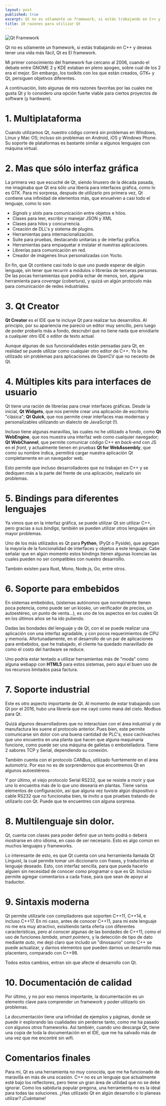 ```yaml
---
layout: post
published: true
excerpt: Qt no es sólamente un framework, si estás trabajando en C++ y deseas tener una vida más fácil, Qt es El framework.
title: 10 razones para utilizar Qt
---
```

![Qt Framework]({{site.baseurl}}/images/qt.png)

Qt no es sólamente un framework, si estás trabajando en C++ y deseas tener una vida más fácil, Qt es El framework.

Mi primer conocimiento del framework fue cercano al 2006, cuando el debate entre GNOME 2 y KDE estaban en pleno apogeo, sobre cual de los 2 era el mejor. Sin embargo, los toolkits con los que están creados, GTK+ y Qt, persiguen objetivos diferentes.

A continuación, listo algunas de mis razones favoritas por las cuales me gusta Qt y lo considero una opción fuerte viable para ciertos proyectos de software (y hardware).

# 1. Multiplataforma

Cuando utilizamos Qt, nuestro código correrá sin problemas en Windows, Linux y Mac OS; incluso sin problemas en Android, iOS y Windows Phone. Su soporte de plataformas es bastante similar a algunos lenguajes con máquina virtual.

# 2. Mas que sólo interfaz gráfica

La primera vez que escuché de Qt, siendo linuxero de la década pasada, me imaginaba que Qt era sólo una libería para interfaces gráfica, como lo es GTK. Para mi sorpresa, después de utilizarlo pro primera vez, Qt contiene una infinidad de elementos más, que envuelven a casi todo el lenguaje, como lo son:

- _Signals_ y _slots_ para comunicación entre objetos e hilos.
- Clases para leer, escribir y manejar JSON y XML
- Clases para hilos y concurrencia.
- Creación de DLL's y sistema de plugins.
- Herramientas para internacionalización.
- Suite para pruebas, destacando unitarias y de interfaz gráfica.
- Herramientas para empaquetar e instalar el nuestras aplicaciones.
- Librerías para comunicación en red.
- Creador de imágenes linux personalizadas con Yocto.

En fin, que Qt contiene casi todo lo que uno puede esperar de algún lenguaje, sin tener que recurrir a módulos o librerías de terceras personas. De las pocas herramientas que podría echar de menos, son, alguna herramienta para _coverage_ (cobertura), y quizá un algún protocolo más para comunicación de redes industriales.

# 3. Qt Creator

**Qt Creator** es el IDE que te incluye Qt para realizar tus desarrollos. Al principio, por su apariencia me pareció un editor muy sencillo, pero luego de poder probarlo más a fondo, descrubrí que no tiene nada que envidiarle a cualquier otro IDE o editor de texto actual.

Aunque algunas de sus funcionalidades están pensadas para Qt, en realidad se puede utilizar como cualquier otro editor de C++. Yo lo he utilizado sin problemas para aplicaciones de OpenCV que no necesito de Qt.

# 4. Múltiples kits para interfaces de usuario

Qt tiene una ración de librerías para crear interfaces gráficas. Desde la inicial, **Qt Widgets**, que nos permite crear una aplicación de escritorio "clásica"; **Qt Quick**, que nos permite crear interfaces mas modernas y personalizables utilizando un dialecto de JavaScript (!).

Incluso tiene algunas maravillas, las cuales no he utilizado a fondo, como **Qt WebEngine**, que nos muestra una interfaz web como cualquier navegador; **Qt WebChannel**, que permite comunicar código C++ en _back-end_ con JS en el _front_, y actualmente tienen en pruebas **Qt for WebAssembly**, que como su nombre indica, permitirá cargar nuestra aplicación Qt completamente en un navegador web. 

Esto permite que incluso desarrolladores que no trabajan en C++ y se dediquen más a la parte del frente de una aplicación, realizarlo sin problemas.

# 5. Bindings para diferentes lenguajes

Ya vimos que en la interfaz gráfica, se puede utilizar Qt sin utilizar C++, pero gracias a sus _bindigs_, también se pueden utilizar otros lenguajes sin mayor problemas.

Uno de los más utilizados es Qt para **Python**, (PyQt o Pyside), que agregan la mayoría de la funcionalidad de interfaces y objetos a este lenguaje. Cabe señalar que en algún momento estos bindings tienen algunas licencias las cuales pueden no ser compatibles con nuestro desarrolllo.

También existen para Rust, Mono, Node.js, Go, entre otros.

# 6. Soporte para embebidos

En sistemas embebidos, (sistemas autónomos que normalmente tienen poca potencia, como puede ser un kiosko, un verificador de precios, un autoestéreo, un punto de venta...), es uno de los aspectos en los cuales Qt en los últimos años se ha ido puliendo.

Dadas las bondades del lenguaje y de Qt, con el se puede realizar una aplicación con una interfaz agradable, y con pocos requerimientos de CPU y memoria. Afortunadamente, en el desarrollo de un par de aplicaciones para embebidos, que he trabajado,  el cliente ha quedado maravillado de como el costo del hardware se reduce.

Uno podría estar tentado a utilizar herramientas más de "moda" como alguna webapp con **HTML5** para estos sistemas, pero aquí el buen uso de los recursos limitados pasa factura.

# 7. Soporte industrial

Este es otro aspecto importante de Qt. Al momento de estar trabajando con Qt por el 2016, hubo una librería que me cayó como maná del cielo. Modbus para Qt.

Quizá algunos desarrolladores que no interactúan con el área industrial y de manufactura les suene el protocolo anterior. Pues bien, este permite comunicarse sin dolor con una buena cantidad de PLC's, esos cachivaches que uno encuentra en una planta que hacen que alguna maquinaria funcione, como puede ser una máquina de galletas o embotelladora. Tiene 2 sabores TCP y Serial, dependiendo su conexión.

También cuenta con el protocolo CANBus, utilizado fuertemente en el área automotriz. Por eso no es de sorprendernos que encontremos Qt en algunos autoestéreos.

Y por último, el viejo protocolo Serial RS232, que se resiste a morir y que uno lo encuentra más de lo que uno desearía en plantas. Tiene varios elementos de configuración, así que alguna vez tuviste algún dispositivo o cable RS232 que no funcionaba bien, te invito a que pruebes tratando de utilizarlo con Qt. Puede que te encuentres con alguna sorpresa.

# 8. Multilenguaje sin dolor.

Qt, cuenta con clases para poder definir que un texto podrá o deberá mostrarse en otro idioma, en caso de ser necesario. Esto es algo común en muchos lenguajes y frameworks.

Lo interesante de esto, es que Qt cuenta con una herramienta llamada Qt Linguist, la cual permite tomar uin diccionario con frases, y traducirlas al lenguaje deseado. Esto, con interfaz sencilla, para que pueda hacerlo alguien sin necesidad de conocer como programar o que es Qt. Incluso permite agregar comentarios a cada frase, para que sean de apoyo al traductor.

# 9. Sintaxis moderna

Qt permite utilizarle con compiladores que soporten C++11, C++14, e incluso C++17. En mi caso, antes de conocer C++11, para mi este lenguaje no me era muy atractivo, exisitiendo tanta oferta con diferentes características, pero al conocer algunas de las bondades de C++11, como el uso de funciones _lambda_, _smart pointers_, y la detección de tipo de dato mediante _auto_, me dejó claro que includo un "dinosaurio" como C++ se puede actualizar, y darnos elementos que pueden darnos un desarrollo mas placentero, comparado con C++98.

Todos estos cambios, entran sin que afecte el desarrollo con Qt.

# 10. Documentación de calidad

Por último, y no por eso menos importante, la documentación es un elemento clave para comprender un framework y poder utilizarlo sin problemas.

La documentación tiene una infinidad de ejemplos y páginas, donde se puede ir explorando las cualidades sin perderse tanto, como me ha pasado con algunos otros frameworks. Así también, cuando uno descarga Qt, tiene una copia de toda la documentación en el IDE, que me ha salvado más de una vez que me encontré sin wifi.

# Comentarios finales

Para mi, Qt es una herramienta no muy conocida, que me ha funcionado de maravilla en más de una ocasión. C++ no es un lenguaje que actualmente esté bajo los reflectores, pero tiene un gran área de utilidad que no se debe ignorar. Como los sabiduría popular pregona, una herramienta no es la ideal para todas las soluciones. ¿Has utilizado Qt en algún desarrollo o lo planeas utilizar? ¡Cuéntame!

